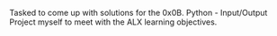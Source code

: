 Tasked to come up with solutions for the 0x0B. Python - Input/Output Project myself to meet with the ALX learning objectives.
